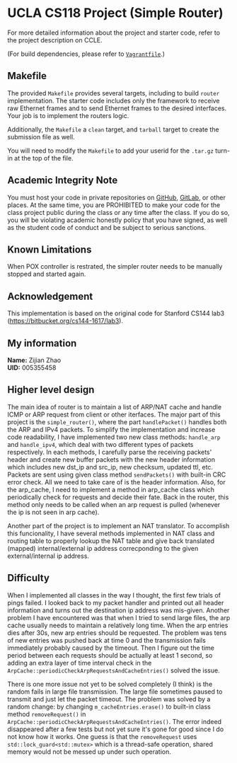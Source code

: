 UCLA CS118 Project (Simple Router)
====================================

For more detailed information about the project and starter code, refer to the project description on CCLE.

(For build dependencies, please refer to [`Vagrantfile`](Vagrantfile).)

## Makefile

The provided `Makefile` provides several targets, including to build `router` implementation.  The starter code includes only the framework to receive raw Ethernet frames and to send Ethernet frames to the desired interfaces.  Your job is to implement the routers logic.

Additionally, the `Makefile` a `clean` target, and `tarball` target to create the submission file as well.

You will need to modify the `Makefile` to add your userid for the `.tar.gz` turn-in at the top of the file.

## Academic Integrity Note

You must host your code in private repositories on [GitHub](https://github.com/), [GitLab](https://gitlab.com), or other places.  At the same time, you are PROHIBITED to make your code for the class project public during the class or any time after the class.  If you do so, you will be violating academic honestly policy that you have signed, as well as the student code of conduct and be subject to serious sanctions.

## Known Limitations

When POX controller is restrated, the simpler router needs to be manually stopped and started again.

## Acknowledgement

This implementation is based on the original code for Stanford CS144 lab3 (https://bitbucket.org/cs144-1617/lab3).

## My information
**Name:** Zijian Zhao<br>
**UID:** 005355458

## Higher level design
The main idea of router is to maintain a list of ARP/NAT cache and handle ICMP or ARP request from client or other iterfaces. The major part of this project is the `simple_router()`, where the part `handlePacket()` handles both the ARP and IPv4 packets. To simplify the implementation and increase code readability, I have implemented two new class methods: `handle_arp` and `handle_ipv4`, which deal with two different types of packets respectively. In each methods, I carefully parse the receiving packets' header and create new buffer packets with the new header information which includes new dst_ip and src_ip, new checksum, updated ttl, etc. Packets are sent using given class method `sendPackets()` with built-in CRC error check. All we need to take care of is the header information. Also, for the arp_cache, I need to implement a method in arp_cache class which periodically check for requests and decide their fate. Back in the router, this method only needs to be called when an arp request is pulled (whenever the ip is not seen in arp cache).

Another part of the project is to implement an NAT translator. To accomplish this funcionality, I have several methods implemented in NAT class and routing table to properly lookup the NAT table and give back translated (mapped) internal/external ip address correcponding to the given external/internal ip address.

## Difficulty
When I implemented all classes in the way I thought, the first few trials of pings failed. I looked back to my packet handler and printed out all header information and turns out the destination ip address was mis-given. Another problem I have encountered was that when I tried to send large files, the arp cache usually needs to maintain a relatively long time. When the arp entries dies after 30s, new arp entries should be requested. The problem was tens of new entries was pushed back at time 0 and the transmission fails immediately probably caused by the timeout. Then I figure out the time period between each requests should be actually at least 1 second, so adding an extra layer of time interval check in the `ArpCache::periodicCheckArpRequestsAndCacheEntries()` solved the issue.

There is one more issue not yet to be solved completely (I think) is the random fails in large file transmission. The large file sometimes paused to transmit and just let the packet timeout. The problem was solved by a random change: by changing `m_cacheEntries.erase()` to built-in class method `removeRequest()` in `ArpCache::periodicCheckArpRequestsAndCacheEntries()`. The error indeed disappeared after a few tests but not yet sure it's gone for good since I do not know how it works. One guess is that the `removeRequest` uses `std::lock_guard<std::mutex>` which is a thread-safe operation, shared memory would not be messed up under such operation.
